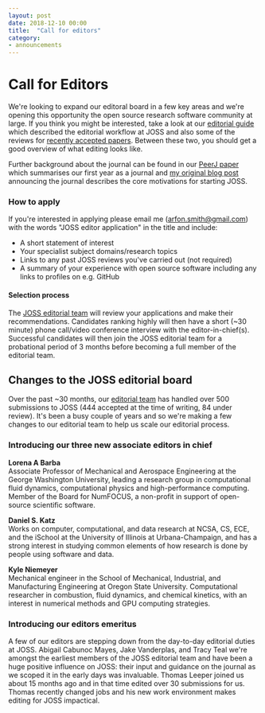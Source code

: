 ```yaml
---
layout: post
date: 2018-12-10 00:00
title:  "Call for editors"
category:
- announcements
---
```


# Call for Editors

We're looking to expand our editoral board in a few key areas and we're opening this opportunity the open source research software community at large. If you think you might be interested, take a look at our [editorial guide](https://joss.readthedocs.io/en/latest/editing.html) which described the editorial workflow at JOSS and also some of the reviews for [recently accepted papers](https://github.com/openjournals/joss-reviews/issues?utf8=%E2%9C%93&q=is%3Aclosed+label%3Aaccepted+). Between these two, you should get a good overview of what editing looks like.

Further background about the journal can be found in our [PeerJ paper](https://peerj.com/articles/cs-147/) which summarises our first year as a journal and [my original blog post](http://arfon.org/announcing-the-journal-of-open-source-software/index.html) announcing the journal describes the core motivations for starting JOSS.

### How to apply

If you're interested in applying please email me (arfon.smith@gmail.com) with the words "JOSS editor application" in the title and include:

- A short statement of interest
- Your specialist subject domains/research topics 
- Links to any past JOSS reviews you've carried out (not required)
- A summary of your experience with open source software including any links to profiles on e.g. GitHub

#### Selection process

The [JOSS editorial team](http://joss.theoj.org/about#editorial_board) will review your applications and make their recommendations. Candidates ranking highly will then have a short (~30 minute) phone call/video conference interview with the editor-in-chief(s). Successful candidates will then join the JOSS editorial team for a probational period of 3 months before becoming a full member of the editorial team.

## Changes to the JOSS editorial board

Over the past ~30 months, our [editorial team](http://joss.theoj.org/about#editorial_board) has handled over 500 submissions to JOSS (444 accepted at the time of writing, 84 under review). It's been a busy couple of years and so we're making a few changes to our editorial team to help us scale our editorial process.

### Introducing our three new associate editors in chief

**Lorena A Barba**  
Associate Professor of Mechanical and Aerospace Engineering at the George Washington University, leading a research group in computational fluid dynamics, computational physics and high-performance computing. Member of the Board for NumFOCUS, a non-profit in support of open-source scientific software.

**Daniel S. Katz**  
Works on computer, computational, and data research at NCSA, CS, ECE, and the iSchool at the University of Illinois at Urbana-Champaign, and has a strong interest in studying common elements of how research is done by people using software and data.

**Kyle Niemeyer**  
Mechanical engineer in the School of Mechanical, Industrial, and Manufacturing Engineering at Oregon State University. Computational researcher in combustion, fluid dynamics, and chemical kinetics, with an interest in numerical methods and GPU computing strategies.

### Introducing our editors emeritus

A few of our editors are stepping down from the day-to-day editorial duties at JOSS. Abigail Cabunoc Mayes, Jake Vanderplas, and Tracy Teal we're amongst the earliest members of the JOSS editorial team and have been a huge positive influence on JOSS: their input and guidance on the journal as we scoped it in the early days was invaluable. Thomas Leeper joined us about 15 months ago and in that time edited over 30 submissions for us. Thomas recently changed jobs and his new work environment makes editing for JOSS impactical. 
